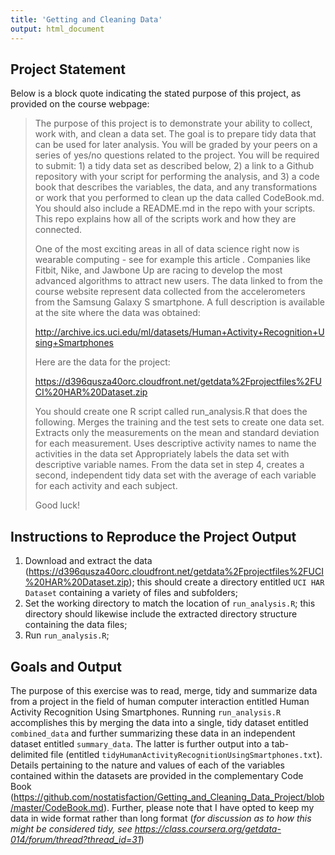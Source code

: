 ```yaml
---
title: 'Getting and Cleaning Data'
output: html_document
---
```


## Project Statement

Below is a block quote indicating the stated purpose of this project, as provided on the course webpage:

> The purpose of this project is to demonstrate your ability to collect, work with, and clean a data set. The goal is to prepare tidy data that can be used for later analysis. You will be graded by your peers on a series of yes/no questions related to the project. You will be required to submit: 1) a tidy data set as described below, 2) a link to a Github repository with your script for performing the analysis, and 3) a code book that describes the variables, the data, and any transformations or work that you performed to clean up the data called CodeBook.md. You should also include a README.md in the repo with your scripts. This repo explains how all of the scripts work and how they are connected.  
>
>One of the most exciting areas in all of data science right now is wearable computing - see for example this article . Companies like Fitbit, Nike, and Jawbone Up are racing to develop the most advanced algorithms to attract new users. The data linked to from the course website represent data collected from the accelerometers from the Samsung Galaxy S smartphone. A full description is available at the site where the data was obtained: 
>
>http://archive.ics.uci.edu/ml/datasets/Human+Activity+Recognition+Using+Smartphones 
>
>Here are the data for the project: 
>
>https://d396qusza40orc.cloudfront.net/getdata%2Fprojectfiles%2FUCI%20HAR%20Dataset.zip 
>
> You should create one R script called run_analysis.R that does the following. 
> Merges the training and the test sets to create one data set.
> Extracts only the measurements on the mean and standard deviation for each measurement. 
> Uses descriptive activity names to name the activities in the data set
> Appropriately labels the data set with descriptive variable names. 
> From the data set in step 4, creates a second, independent tidy data set with the average of each variable for each activity and each subject.
>
>Good luck!

## Instructions to Reproduce the Project Output

1. Download and extract the data (https://d396qusza40orc.cloudfront.net/getdata%2Fprojectfiles%2FUCI%20HAR%20Dataset.zip); this should create a directory entitled ```UCI HAR Dataset``` containing a variety of files and subfolders;
2. Set the working directory to match the location of ```run_analysis.R```; this directory should likewise include the extracted directory structure containing the data files;
3. Run ```run_analysis.R```;

## Goals and Output

The purpose of this exercise was to read, merge, tidy and summarize data from a project in the field of human computer interaction entitled Human Activity Recognition Using Smartphones. Running ```run_analysis.R``` accomplishes this by merging the data into a single, tidy dataset entitled ```combined_data``` and further summarizing these data in an independent dataset entitled ```summary_data```. The latter is further output into a tab-delimited file (entitled ```tidyHumanActivityRecognitionUsingSmartphones.txt```). Details pertaining to the nature and values of each of the variables contained within the datasets are provided in the complementary Code Book (https://github.com/nostatisfaction/Getting_and_Cleaning_Data_Project/blob/master/CodeBook.md). Further, please note that I have opted to keep my data in wide format rather than long format (*for discussion as to how this might be considered tidy, see https://class.coursera.org/getdata-014/forum/thread?thread_id=31*)

